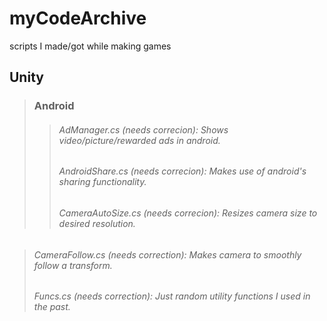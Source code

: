 # myCodeArchive
scripts I made/got while making games

## Unity
>### Android
> >###### AdManager.cs (needs correcion): Shows video/picture/rewarded ads in android.
> >###### AndroidShare.cs (needs correcion): Makes use of android's sharing functionality.
> >###### CameraAutoSize.cs (needs correcion): Resizes camera size to desired resolution.

>###### CameraFollow.cs (needs correction): Makes camera to smoothly follow a *transform*.
>###### Funcs.cs (needs correction): Just random utility functions I used in the past.
